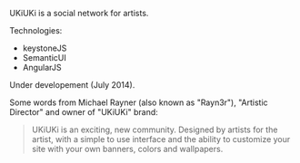 UKiUKi is a social network for artists.

Technologies:
* keystoneJS
* SemanticUI
* AngularJS

Under developement (July 2014).

Some words from Michael Rayner (also known as "Rayn3r"), "Artistic Director" and owner of "UKiUKi" brand:

> UKiUKi is an exciting, new community. Designed by artists for the artist, with a simple to use interface and the ability to customize your site with your own banners, colors and wallpapers. 